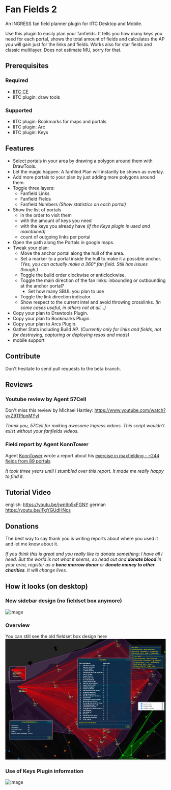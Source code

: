 # Fan Fields 2
An INGRESS fan field planner plugin for IITC Desktop and Mobile. 

Use this plugin to easily plan your fanfields. It tells you how many keys you need for each portal, shows the total amount of fields and calculates the AP you will gain just for the links and fields. Works also for star fields and classic multilayer. Does not estimate MU, sorry for that.

## Prerequisites
### Required
- [IITC CE](https://iitc.app)
- IITC plugin: draw tools 

### Supported
- IITC plugin: Bookmarks for maps and portals
- IITC plugin: Arc
- IITC plugin: Keys

## Features
- Select portals in your area by drawing a polygon around them with DrawTools. 
- Let the magic happen: A fanfiled Plan will instantly be shown as overlay.
- Add more portals to your plan by just adding more polygons around them.
- Toggle three layers:
  - Fanfield Links
  - Fanfield Fields
  - Fanfield Numbers _(Show statistics on each portal)_
- Show the list of portals 
  - in the order to visit them
  - with the amount of keys you need
  - with the keys you already have _(if the Keys plugin is used and maintained)_
  - count of outgoing links per portal
- Open the path along the Portals in google maps.
- Tweak your plan:
  - Move the anchor portal along the hull of the area.
  - Set a marker to a portal inside the hull to make it a possible anchor. _(Yes, you can actually make a 360° fan field. Still has issues though.)_
  - Toggle the build order clockwise or anticlockwise.
  - Toggle the main direction of the fan links: inbounding or outbounding at the anchor portal?
    - Set how many SBUL you plan to use
  - Toggle the link direction indicator.
  - Show respect to the current intel and avoid throwing crosslinks. _(In some cases useful, in others not at all...)_
- Copy your plan to Drawtools Plugin.
- Copy your plan to Bookmarks Plugin.
- Copy your plan to Arcs Plugin.
- Gather Stats including Build AP. _(Currently only for links and fields, not for destroying, capturing or deploying resos and mods)_
- mobile support


## Contribute
Don't hesitate to send pull requests to the beta branch.


## Reviews
### Youtube review by Agent 57Cell
Don't miss this review by Michael Hartley:
https://www.youtube.com/watch?v=Z9TPlpnMYyI

 _Thank you, 57Cell for making awesome Ingress videos. This script wouldn't exist without your fanfields videos._


### Field report by Agent KonnTower
Agent [KonnTower](https://community.ingress.com/en/profile/KonnTower) wrote a report about his [exercise in maxfielding - ~244 fields from 89 portals](https://community.ingress.com/en/discussion/9791/an-exercise-in-maxfielding-244-fields-from-89-portals?)

_It took three years until I stumbled over this report. It made me really happy to find it._


## Tutorial Video 
english: https://youtu.be/jwn6p5xFGNY
german https://youtu.be/IFgYGUdHNcs

## Donations
The best way to say thank you is writing reports about where you used it and let me know about it.

_If you think this is great and you really like to donate something: I have all I need. But the world is not what it seems, so head out and **donate blood** in your area, register as a **bone marrow donor** or **donate money to other charities**. It will change lives._

## How it looks (on desktop)
### New sidebar design (no fieldset box anymore)
![image](https://github.com/Heistergand/fanfields2/assets/16416532/83d1f3b6-834d-4de2-8c03-041583ed0fe5)

### Overview
You can still see the old fieldset box design here
![preview image](FanFields2.png)

### Use of Keys Plugin information
![image](https://github.com/Heistergand/fanfields2/assets/16416532/d23670b2-28c9-4bdb-ac33-d3b67e7e1193)

